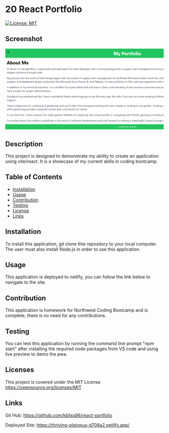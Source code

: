 # 20 React Portfolio

[![License: MIT](https://img.shields.io/badge/License-MIT-yellow.svg)](https://opensource.org/licenses/MIT)

## Screenshot
![Portfolio Screen Shot](./src/assets/images/portfolio-cs.PNG)


## Description
This project is designed to demonstrate my ability to create an application using vite/react. It is a showcase of my current skills in coding bootcamp.

## Table of Contents
  - [Installation](#installation)
  - [Usage](#usage)
  - [Contribution](#contribution)
  - [Testing](#testing)
  - [License](#license)
  - [Links](#Links)

 ## Installation 
 To install this application, git clone thie repository to your local computer. The user must also install Node.js in order to use this application.

 ## Usage
This application is deployed to netlify, you can follow the link below to navigate to the site.

## Contribution
This application is homework for Northwest Coding Bootcamp and is complete, there is no need for any contributions.

## Testing
You can test this application  by running the command line prompt "npm start" after installing the required node packages from VS code and using live preview to demo the pwa.

## Licenses
This project is covered under the MIT License
https://opensource.org/licenses/MIT

## Links
Git Hub: https://github.com/kbliss86/react-portfolio

Deployed Site: https://thriving-platypus-d706a2.netlify.app/
